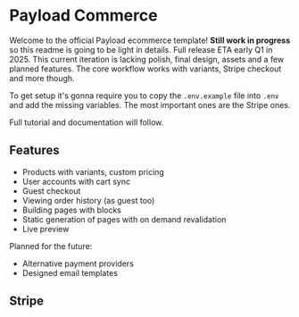 # Payload Commerce

Welcome to the official Payload ecommerce template! **Still work in progress** so this readme is going to be light in details. Full release ETA early Q1 in 2025. This current iteration is lacking polish, final design, assets and a few planned features. The core workflow works with variants, Stripe checkout and more though.

To get setup it's gonna require you to copy the `.env.example` file into `.env` and add the missing variables. The most important ones are the Stripe ones.

Full tutorial and documentation will follow.

## Features

- Products with variants, custom pricing
- User accounts with cart sync
- Guest checkout
- Viewing order history (as guest too)
- Building pages with blocks
- Static generation of pages with on demand revalidation
- Live preview

Planned for the future:

- Alternative payment providers
- Designed email templates

## Stripe
